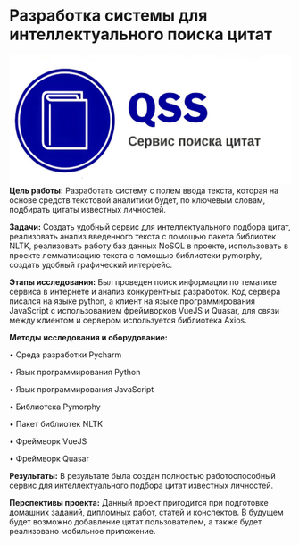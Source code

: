 # Разработка системы для интеллектуального поиска цитат
![qss_logo_new.jpg](/qss_logo_new.jpg)
**Цель работы:** Разработать систему с полем ввода текста, которая на основе средств текстовой аналитики будет, по ключевым словам, подбирать цитаты известных личностей.

**Задачи:** Создать удобный сервис для интеллектуального подбора цитат, реализовать анализ введенного текста c помощью пакета библиотек NLTK, реализовать работу баз данных NoSQL в проекте, использовать в проекте лемматизацию текста с помощью библиотеки pymorphy, создать удобный графический интерфейс.

**Этапы исследования:** Был проведен поиск информации по тематике сервиса в интернете и анализ конкурентных разработок. Код сервера писался на языке python, а клиент на языке программирования JavaScript с использованием фреймворков VueJS и Quasar, для связи между клиентом и сервером используется библиотека Axios.

**Методы исследования и оборудование:** 

  •	Среда разработки Pycharm
  
  •	Язык программирования Python
  
  •	Язык программирования JavaScript
  
  •	Библиотека Pymorphy
  
  •	Пакет библиотек NLTK
  
  •	Фреймворк VueJS
  
  •	Фреймворк Quasar

**Результаты:** В результате была создан полностью работоспособный сервис для интеллектуального подбора цитат известных личностей.

**Перспективы проекта:** Данный проект пригодится при подготовке домашних заданий, дипломных работ, статей и конспектов. В будущем будет возможно добавление цитат пользователем, а также будет реализовано мобильное приложение.

